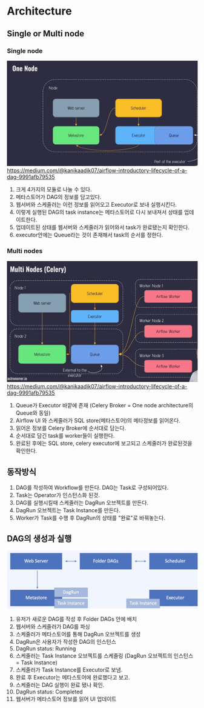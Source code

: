 
# Architecture

## Single or Multi node

### Single node

![single node architecture](./img/architecture-single_node.webp)
https://medium.com/@kanikaadik07/airflow-introductory-lifecycle-of-a-dag-9991afb79535

1. 크게 4가지의 모듈로 나눌 수 있다.
2. 메타스토어가 DAG의 정보를 담고있다.
3. 웹서버와 스케줄러는 이런 정보를 읽어오고 Executor로 보내 실행시킨다.
4. 이렇게 실행된 DAG의 task instance는 메타스토어로 다시 보내져서 상태를 업데이트한다.
5. 업데이트된 상태를 웹서버와 스케줄러가 읽어와서 task가 완료됐는지 확인한다.
6. executor안에는 Queue라는 것이 존재해서 task의 순서를 정한다.


### Multi nodes

![multi nodes architecture](./img/architecture-multi_nodes.webp)
https://medium.com/@kanikaadik07/airflow-introductory-lifecycle-of-a-dag-9991afb79535

1. Queue가 Executor 바깥에 존재 (Celery Broker = One node architecture의 Queue와 동일)
2. Airflow UI 와 스케줄러가 SQL store(메타스토어)의 메타정보를 읽어온다.
3. 읽어온 정보를 Celery Broker에 순서대로 담는다.
4. 순서대로 담긴 task를 worker들이 실행한다.
5. 완료된 후에는 SQL store, celery executor에 보고되고 스케줄러가 완료된것을 확인한다.


## 동작방식

1. DAG를 작성하여 Workflow를 만든다. DAG는 Task로 구성되어있다.
2. Task는 Operator가 인스턴스화 된것.
3. DAG를 실행시킬때 스케줄러는 DagRun 오브젝트를 만든다.
4. DagRun 오브젝트는 Task Instance를 만든다.
5. Worker가 Task를 수행 후 DagRun의 상태를 "완료"로 바꿔놓는다.


## DAG의 생성과 실행

![DAG 생성 및 실행](./img/DAG_create_run.png)

1. 유저가 새로운 DAG를 작성 후 Folder DAGs 안에 배치
2. 웹서버와 스케줄러가 DAG를 파싱
3. 스케줄러가 메타스토어를 통해 DagRun 오브젝트를 생성
4. DagRun은 사용자가 작성한 DAG의 인스턴스
5. DagRun status: Running
6. 스케줄러는 Task Instance 오브젝트를 스케줄링 (DagRun 오브젝트의 인스턴스 = Task Instance)
7. 스케줄러가 Task Instance를 Executor로 보냄.
8. 완료 후 Executor는 메타스토어에 완료했다고 보고.
9. 스케줄러는 DAG 실행이 완료 됐나 확인.
10. DagRun status: Completed
11. 웹서버가 메타스토어 정보를 읽어 UI 업데이트


